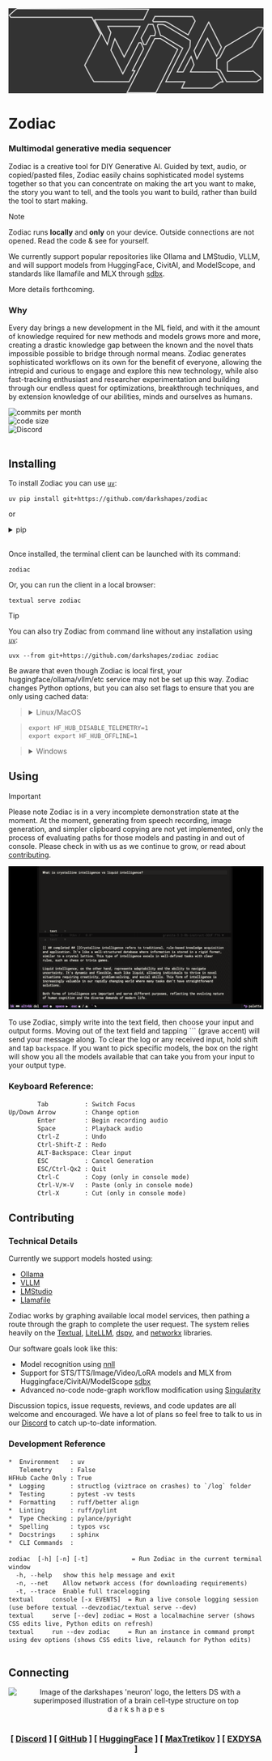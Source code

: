 
<picture>
  <source media="(prefers-color-scheme: dark)" srcset="img_src/zodiac_dark_stealth.png">
  <source media="(prefers-color-scheme: light)" srcset="img_src/zodiac_light_stealth.png">
  <img alt="Futuristic, slanted wireframe block type spelling the word 'ZODIAC' using overlapping and interweaving shapes and triangles for the 'O' and 'A'." src="img_src/zodiac_dark_bg.png">
</picture>

# Zodiac

### Multimodal generative media sequencer

Zodiac is a creative tool for DIY Generative AI. Guided by text, audio, or copied/pasted files, Zodiac easily chains sophisticated model systems together so that you can concentrate on making the art you want to make, the story you want to tell, and the tools you want to build, rather than build the tool to start making.

> [!NOTE]
> Zodiac runs **locally** and **only** on your device. Outside connections are not opened. Read the code & see for yourself.

We currently support popular repositories like Ollama and LMStudio, VLLM, and will support models from HuggingFace, CivitAI, and ModelScope, and standards like llamafile and MLX through [sdbx](https://github.com/darkshapes/sdbx).

More details forthcoming.
### Why

Every day brings a new development in the ML field, and with it the amount of knowledge required for new methods and models grows more and more, creating a drastic knowledge gap between the known and the novel thats impossible possible to bridge through normal means. Zodiac generates sophisticated workflows on its own for the benefit of everyone, allowing the intrepid and curious to engage and explore this new technology, while also fast-tracking enthusiast and researcher experimentation and building through our endless quest for optimizations, breakthrough techniques, and by extension knowledge of our abilities, minds and ourselves as humans.




![commits per month](https://img.shields.io/github/commit-activity/m/darkshapes/zodiac?color=indigo)<br>
![code size](https://img.shields.io/github/languages/code-size/darkshapes/zodiac?color=navy)<br>
![Discord](https://img.shields.io/discord/1266757128249675867?color=black)<br><br>

## Installing

To install Zodiac you can use [`uv`](https://github.com/astral-sh/uv#installation):

```
uv pip install git+https://github.com/darkshapes/zodiac
```
or
<details ><summary>pip </summary>

> **1** : clone repo
>
> ```
> git clone https://github.com/darkshapes/zodiac.git
> ```

> **2** : Make a virtual environment
> ```
> python -m venv .venv
> ```

> **3** : Activate environment
> <details ><summary>Windows</summary>
>
> **(powershell):**
> ```
> Set-ExecutionPolicy Bypass -Scope Process -Force; .venv\Scripts\Activate.ps1
>
> ```
>
> **(cmd):**
> ```
> .venv\Scripts\activate.bat
> ```
>
> </details><br>
>
> <details ><summary>Linux/MacOS</summary>
>
> ```
> source .venv/bin/activate
> ```
>
>  </details>
<br>

> **4** : Install
> ```
> pip install zodiac
> ```

</details><br>


Once installed, the terminal client can be launched with its command:
```
zodiac
```

Or, you can run the client in a local browser:
```
textual serve zodiac
```

> [!TIP]
> You can also try Zodiac from command line without any installation using [`uv`](https://github.com/astral-sh/uv#installation):
> ```
> uvx --from git+https://github.com/darkshapes/zodiac zodiac
> ```

Be aware that even though Zodiac is local first, your huggingface/ollama/vllm/etc service may not be set up this way. Zodiac changes Python options, but you can also set flags to ensure that you are only using cached data:

> <details ><summary>Linux/MacOS</summary>

> ```
> export HF_HUB_DISABLE_TELEMETRY=1
> export export HF_HUB_OFFLINE=1
> ```
>  </details>

> <details ><summary>Windows</summary>
>
> ```
> set HF_HUB_DISABLE_TELEMETRY=1
> set export HF_HUB_OFFLINE=1
> ```
>  </details>

## Using

> [!IMPORTANT]
> Please note Zodiac is in a very incomplete demonstration state at the moment. At the moment, generating from speech recording, image generation, and simpler clipboard copying are not yet implemented, only the process of evaluating paths for those models and pasting in and out of console. Please check in with us as we continue to grow, or read about <A href="#contributing">contributing</a>.

<img alt="A screenshot of two grey text fields. At the top, someone has entered 'What is crystalline intelligence vs liquid intelligence?' The bottom shows a reply stating 'Crystalline intelligence refers to traditional, rule-based knowledge acquisition and application. It's like a well-structured database where information is stored in a rigid format, similar to a crystal lattice. This type of intelligence excels in well-defined tasks with clear rules, such as chess or trivia games.
Liquid intelligence, on the other hand, represents adaptability and the ability to navigate uncertainty. It's dynamic and flexible, much like liquid, allowing individuals to thrive in novel situations requiring creativity, problem-solving, and social skills. This form of intelligence is increasingly valuable in our rapidly changing world where many tasks don't have straightforward solutions. Both forms of intelligence are important and serve different purposes, reflecting the evolving nature of human cognition and the diverse demands of modern life.'" src="img_src/screenshot.png">

To use Zodiac, simply write into the text field, then choose your input and output forms. Moving out of the text field and tapping ``` (grave accent) will send your message along. To clear the log or any received input, hold shift and tap `backspace`. If you want to pick specific models, the box on the right will show you all the models available that can take you from your input to your output type.

### Keyboard Reference:
```
        Tab          : Switch Focus
Up/Down Arrow        : Change option
        Enter        : Begin recording audio
        Space        : Playback audio
        Ctrl-Z       : Undo
        Ctrl-Shift-Z : Redo
        ALT-Backspace: Clear input
        ESC          : Cancel Generation
        ESC/Ctrl-Qx2 : Quit
        Ctrl-C       : Copy (only in console mode)
        Ctrl-V/⌘-V   : Paste (only in console mode)
        Ctrl-X       : Cut (only in console mode)
```

## Contributing

### Technical Details

Currently we support models hosted using:
- [Ollama](https://github.com/ollama/ollama)
- [VLLM](https://github.com/vllm-project/vllm)
- [LMStudio](http://lmstudio.ai/)
- [Llamafile](http://lmstudio.ai)
<!-- - CORTEX
- TensorBlock -->

Zodiac works by graphing available local model services, then pathing a route through the graph to complete the user request. The system relies heavily on the [Textual](https://github.com/Textualize/textual), [LiteLLM](https://github.com/BerriAI/litellm), [dspy](https://github.com/stanfordnlp/dspy), and [networkx](https://github.com/networkx/networkx) libraries.

Our software goals look like this:

- Model recognition using <a href="https://github.com/darkshapes/nnll">nnll</a>
- Support for STS/TTS/Image/Video/LoRA models and MLX from Huggingface/CivitAI/ModelScope <a href="https://github.com/darkshapes/sdbx">sdbx</a>
- Advanced no-code node-graph workflow modification using <a href="https://github.com/darkshapes/singularity">Singularity</a>

Discussion topics, issue requests, reviews, and code updates are all welcome and encouraged. We have a lot of plans so feel free to talk to us in our <A href="discord.gg/RYaJw9mPPe">Discord</a> to catch up-to-date information.

### Development Reference
```
*  Environment   : uv
   Telemetry     : False
HFHub Cache Only : True
*  Logging       : structlog (viztrace on crashes) to `/log` folder
*  Testing       : pytest -vv tests
*  Formatting    : ruff/better align
*  Linting       : ruff/pylint
*  Type Checking : pylance/pyright
*  Spelling      : typos vsc
*  Docstrings    : sphinx
*  CLI Commands  :

zodiac  [-h] [-n] [-t]            = Run Zodiac in the current terminal window
  -h, --help   show this help message and exit
  -n, --net    Allow network access (for downloading requirements)
  -t, --trace  Enable full tracelogging
textual     console [-x EVENTS]  = Run a live console logging session (use before textual --devzodiac/textual serve --dev)
textual     serve [--dev] zodiac = Host a localmachine server (shows CSS edits live, Python edits on refresh)
textual     run --dev zodiac     = Run an instance in command prompt using dev options (shows CSS edits live, relaunch for Python edits)


```

## Connecting

<center>

![Image of the darkshapes 'neuron' logo, the letters DS with a superimposed illustration of a brain cell-type structure on top](https://cdn-avatars.huggingface.co/v1/production/uploads/65ff1816871b36bf84fc3c37/JZLA1RQXQ7NanLF5G9c6Q.png)<br>
 d a r k s h a p e s<br><br>

### [ <A href="discord.gg/RYaJw9mPPe">Discord</a> ] [ <A href="https://github.com/darkshapes">GitHub</a> ] [ <A href="https://huggingface.co/darkshapes">HuggingFace</a> ] [ <A href="https://github.com/maxtretikov">MaxTretikov</a> ] [ <A href="https://github.com/exdysa">EXDYSA</a> ]
</center>



